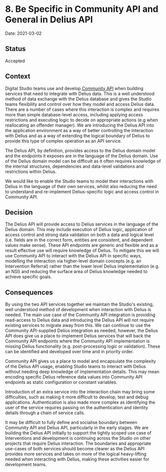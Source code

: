 # 8. Be Specific in Community API and General in Delius API

Date: 2021-03-02

## Status

Accepted

## Context

Digital Studio teams use and develop [Community API](https://github.com/ministryofjustice/community-api)
when building services that need to integrate with Delius data. This is a
well understood method of data exchange with the Delius database and gives the
Studio teams flexibility and control over how they model and access Delius
data. There are a number of cases where this interaction is complex and
requires more than simple database-level access, including applying access
restrictions and executing logic to decide on appropriate actions (e.g when
reallocating an offender manager). We are introducing the Delius API into the
application environment as a way of better controlling the interaction with
Delius and as a way of extending the logical boundary of Delius to provide
this type of complex operation as an API service.

The Delius API, by definition, provides access to the Delius domain model and
the endpoints it exposes are in the language of the Delius domain. Use of the
Delius domain model can be difficult as it often requires knowledge of the
internal structures, dependencies and data-level validations and restrictions
within Delius.

We would like to enable the Studio teams to model their interactions with
Delius in the language of their own services, whilst also reducing the need to
understand and re-implement Delius-specific logic and access control in
Community API.

## Decision

The Delius API will provide access to Delius services in the language of the
Delius domain. This may include execution of Delius logic, application of
access control and strong data validation on both a data and logical level
(i.e. fields are in the correct form, entities are consistent, and dependent
values make sense). These API endpoints are generic and flexible and as a
result effective use will require knowledge of Delius. To mitigate this we
will use Community API to interact with the Delius API in specific ways,
modelling the interaction via higher-level domain concepts (e.g. an
Intervention Referral) rather than the lower level Delius implementation (e.g.
an NSI) and reducing the surface area of Delius knowledge needed to achieve
specific goals.

## Consequences

By using the two API services together we maintain the Studio's existing, well
understood method of development when interaction with Delius is needed.
The main use case of the Community API integration is providing read-access to
Delius data and introducing the Delius API will not require existing services
to migrate away from this. We can continue to use the Community API-supplied
Delius integration as needed, however, the Delius API does give us a place
to implement Delius services that will back the Community API endpoints where
the Community API implementation is missing Delius functionality (e.g.
post-processing logic or validation). These can be identified and developed
over time and in priority order.

Community API gives us a place to model and encapsulate the complexity of
the Delius API usage, enabling Studio teams to interact with Delius without
needing deep knowledge of implementation details. This may mean encoding
specific Delius reference data values into Community API endpoints as static
configuration or constant variables.

Introduction of an extra service into the interaction chain may bring some
difficulties, such as making it more difficult to develop, test and debug
applications. Authentication is also made more complex as identifying the
user of the service requires passing on the authentication and identity
details through a chain of service calls.

It may be difficult to fully define and socialise boundary between Community
API and Delius API, particularly in the early stages. We are building the
Delius API initially to support the tightly scoped use case of Interventions
and development is continuing across the Studio on other projects that require
Delius interaction. The boundaries and appropriate use-cases of both services
should become clearer as the Delius API provides more services and takes on
more of the logical heavy-lifting needed when interacting with Delius, making
these activities easier for development teams.
